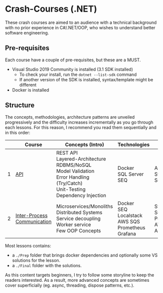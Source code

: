 # Crash-Courses (.NET)

These crash courses are aimed to an audience with a technical background with no prior experience in C#/.NET/OOP, who wishes to understand better software engineering.

## Pre-requisites

Each course have a couple of pre-requisites, but these are a MUST. 

* Visual Studio 2019 Community is installed (3.1 SDK installed)
    - To check your install, run the `dotnet --list-sdk` command
    - If another version of the SDK is installed, syntax/template might be different
* Docker is installed

## Structure

The concepts, methodologies, architecture patterns are unveiled progressively and the difficulty increases incrementally as you go through each lessons. For this reason, I recommend you read them sequentially and in this order:

|| Course | Concepts (Intro) | Technologies | Libraries |
|---|---|---|---|---|
|1| [API](./CrashCourse-API/README.md) | REST API <br/>Layered-Architecture <br/> RDBMS/NoSQL <br/> Model Validation <br/> Error Handling (Try/Catch) <br/> Unit-Testing <br/> Dependency Injection <br/> | Docker <br/> SQL Server <br/> SEQ | ASP.NET Core <br/> System.Data.SqlClient <br/> Serilog |
|2| [Inter-Process Communication](./CrashCourse-InterProcessCommunication/README.md) | Microservices/Monoliths <br/> Distributed Systems<br/> Service decoupling <br/> Worker service <br/> Few OOP Concepts | Docker <br/> SEQ <br/> Localstack <br/> AWS SQS <br/> Prometheus <br/> Grafana <br/> | System.Net.Http <br/> Serilog <br/> Polly <br/> AWSSDK.SQS <br/> App.Metrics |

Most lessons contains:
- a `./Prep` folder that brings docker dependencies and optionally some VS solutions for the lesson. 
- a `./Final` folder with the solutions. 

As this content targets beginners, I try to follow some storyline to keep the readers interested. As a result, more advanced concepts are sometimes cover superficially (eg. async, threading, dispose patterns, etc.).